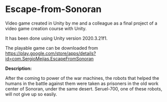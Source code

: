 # Escape-from-Sonoran
Video game created in Unity by me and a colleague as a final project of a video game creation course with Unity.

It has been done using Unity version 2020.3.21f1.

The playable game can be downloaded from https://play.google.com/store/apps/details?id=com.SergioMejias.EscapeFromSonoran


**Description:**

After the coming to power of the war machines, the robots that helped the humans in the battle against them were taken as prisoners in the old work center of Sonoran, under the same desert. Seruel-700, one of these robots, will not give up so easily.
